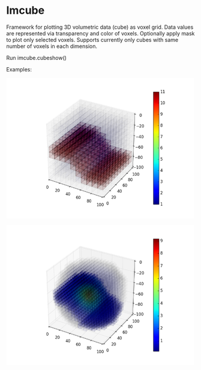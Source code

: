 # Imcube
Framework for plotting 3D volumetric data (cube) as voxel grid.
Data values are represented via transparency and color of voxels.
Optionally apply mask to plot only selected voxels.
Supports currently only cubes with same number of voxels in each dimension.


Run imcube.cubeshow()

Examples:


<p align="left"><img src="/examples/voxelcube_example2.png" width="500" /></p>
<p align="left"><img src="/examples/voxelcube_example3.png" width="500" /></p>
